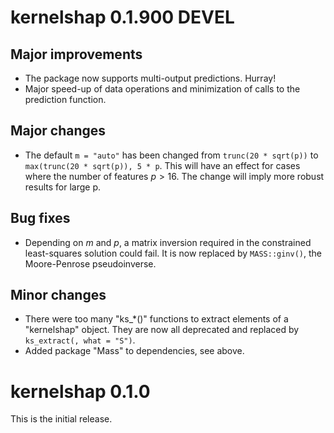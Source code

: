 # kernelshap 0.1.900 DEVEL

## Major improvements

- The package now supports multi-output predictions. Hurray!
- Major speed-up of data operations and minimization of calls to the prediction function.

## Major changes

- The default `m = "auto"` has been changed from `trunc(20 * sqrt(p))` to `max(trunc(20 * sqrt(p)), 5 * p`. This will have an effect for cases where the number of features $p > 16$. The change will imply more robust results for large p.

## Bug fixes

- Depending on $m$ and $p$, a matrix inversion required in the constrained least-squares solution could fail. It is now replaced by `MASS::ginv()`, the Moore-Penrose pseudoinverse.

## Minor changes

- There were too many "ks_*()" functions to extract elements of a "kernelshap" object. They are now all deprecated and replaced by `ks_extract(, what = "S")`.
- Added package "Mass" to dependencies, see above.

# kernelshap 0.1.0

This is the initial release.
